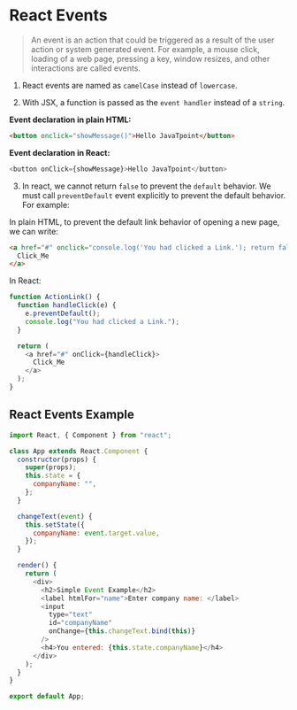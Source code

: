 # React Events

> An event is an action that could be triggered as a result of the user action or system generated event. For example, a mouse click, loading of a web page, pressing a key, window resizes, and other interactions are called events.

1. React events are named as `camelCase` instead of `lowercase`.

2. With JSX, a function is passed as the `event handler` instead of a `string`.

**Event declaration in plain HTML:**

```html
<button onclick="showMessage()">Hello JavaTpoint</button>
```

**Event declaration in React:**

```javascript
<button onClick={showMessage}>Hello JavaTpoint</button>
```

3. In react, we cannot return `false` to prevent the `default` behavior. We must call `preventDefault` event explicitly to prevent the default behavior. For example:

In plain HTML, to prevent the default link behavior of opening a new page, we can write:

```html
<a href="#" onclick="console.log('You had clicked a Link.'); return false">
  Click_Me
</a>
```

In React:

```javascript
function ActionLink() {
  function handleClick(e) {
    e.preventDefault();
    console.log("You had clicked a Link.");
  }

  return (
    <a href="#" onClick={handleClick}>
      Click_Me
    </a>
  );
}
```

## React Events Example

```javascript
import React, { Component } from "react";

class App extends React.Component {
  constructor(props) {
    super(props);
    this.state = {
      companyName: "",
    };
  }

  changeText(event) {
    this.setState({
      companyName: event.target.value,
    });
  }

  render() {
    return (
      <div>
        <h2>Simple Event Example</h2>
        <label htmlFor="name">Enter company name: </label>
        <input
          type="text"
          id="companyName"
          onChange={this.changeText.bind(this)}
        />
        <h4>You entered: {this.state.companyName}</h4>
      </div>
    );
  }
}

export default App;
```
